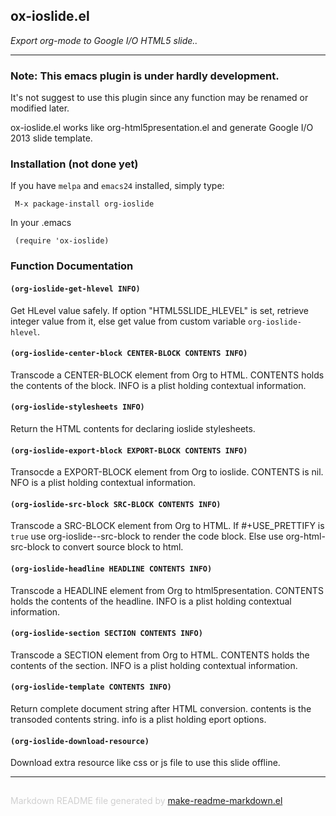 ## ox-ioslide.el
*Export org-mode to Google I/O HTML5 slide..*

---

### Note: This emacs plugin is under hardly development.


It's not suggest to use this plugin since
any function may be renamed or modified later.


ox-ioslide.el works like org-html5presentation.el and generate
Google I/O 2013 slide template.


### Installation (not done yet)


If you have `melpa` and `emacs24` installed, simply type:

     M-x package-install org-ioslide

In your .emacs

     (require 'ox-ioslide)

### Function Documentation


#### `(org-ioslide-get-hlevel INFO)`

Get HLevel value safely.
If option "HTML5SLIDE_HLEVEL" is set, retrieve integer value from it,
else get value from custom variable `org-ioslide-hlevel`.

#### `(org-ioslide-center-block CENTER-BLOCK CONTENTS INFO)`

Transcode a CENTER-BLOCK element from Org to HTML.
CONTENTS holds the contents of the block.  INFO is a plist
holding contextual information.

#### `(org-ioslide-stylesheets INFO)`

Return the HTML contents for declaring ioslide stylesheets.

#### `(org-ioslide-export-block EXPORT-BLOCK CONTENTS INFO)`

Transocde a EXPORT-BLOCK element from Org to ioslide.
CONTENTS is nil. NFO is a plist holding contextual information.

#### `(org-ioslide-src-block SRC-BLOCK CONTENTS INFO)`

Transcode a SRC-BLOCK element from Org to HTML.
If #+USE_PRETTIFY is `true` use org-ioslide--src-block to render the code block.
Else use org-html-src-block to convert source block to html.

#### `(org-ioslide-headline HEADLINE CONTENTS INFO)`

Transcode a HEADLINE element from Org to html5presentation.
CONTENTS holds the contents of the headline. INFO is a plist
holding contextual information.

#### `(org-ioslide-section SECTION CONTENTS INFO)`

Transcode a SECTION element from Org to HTML.
CONTENTS holds the contents of the section. INFO is a plist
holding contextual information.

#### `(org-ioslide-template CONTENTS INFO)`

Return complete document string after HTML conversion.
contents is the transoded contents string.
info is a plist holding eport options.

#### `(org-ioslide-download-resource)`

Download extra resource like css or js file to use this slide offline.

<!-- Error: (void-function &optional) -->

<!-- Error: (void-function &optional) -->

-----
<div style="padding-top:15px;color: #d0d0d0;">
Markdown README file generated by
<a href="https://github.com/mgalgs/make-readme-markdown">make-readme-markdown.el</a>
</div>
